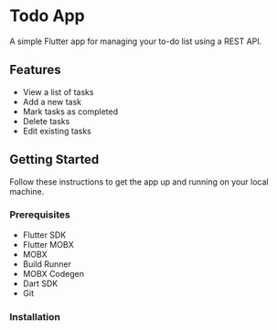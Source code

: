 # Todo App

A simple Flutter app for managing your to-do list using a REST API.

## Features

- View a list of tasks
- Add a new task
- Mark tasks as completed
- Delete tasks
- Edit existing tasks

## Getting Started

Follow these instructions to get the app up and running on your local machine.

### Prerequisites

- Flutter SDK
- Flutter MOBX
- MOBX
- Build Runner
- MOBX Codegen
- Dart SDK
- Git


### Installation
